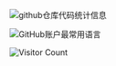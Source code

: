 ![github仓库代码统计信息](https://github-stats.ubrong.com/api?username=codezzzsleep&show_icons=true&theme=tokyonight)

![GitHub账户最常用语言](https://github-stats.ubrong.com/api/top-langs/?username=codezzzsleep&layout=compact&theme=tokyonight)

![Visitor Count](https://profile-counter.glitch.me/{codezzzsleep}/count.svg)
